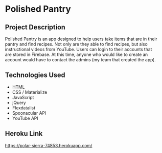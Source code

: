 # Polished Pantry

## Project Description 

Polished Pantry is an app designed to help users take items that are in their pantry and find recipes. Not only are they able to find recipes, but also instructional videos from YouTube. Users can login to their accounts that are stored in Firebase. At this time, anyone who would like to create an account would have to contact the admins (my team that created the app).

## Technologies Used

* HTML
* CSS / Materialize
* JavaScript
* jQuery
* Flexdatalist
* Spoonacular API
* YouTube API

## Heroku Link

https://polar-sierra-74853.herokuapp.com/
